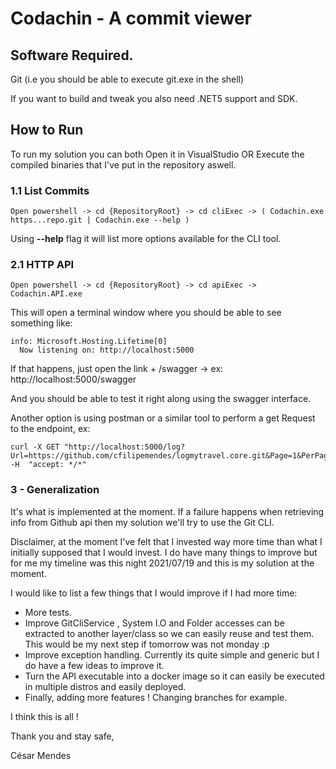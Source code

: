 
# Codachin - A commit viewer

## Software Required.

Git (i.e you should be able to execute git.exe in the shell)

If you want to build and tweak you also need .NET5 support and SDK.

## How to Run

To run my solution you can both Open it in VisualStudio OR Execute the compiled binaries that I've put in the repository aswell.

### 1.1 List Commits

    Open powershell -> cd {RepositoryRoot} -> cd cliExec -> ( Codachin.exe https...repo.git | Codachin.exe --help )

Using **--help** flag it will list more options available for the CLI tool.


### 2.1 HTTP API

    Open powershell -> cd {RepositoryRoot} -> cd apiExec -> Codachin.API.exe 

This will open a terminal window where you should be able to see something like: 

    info: Microsoft.Hosting.Lifetime[0]
      Now listening on: http://localhost:5000


If that happens, just open the link + /swagger -> ex: http://localhost:5000/swagger 

And you should be able to test it right along using the swagger interface.

Another option is using postman or a similar tool to perform a get Request to the endpoint, ex: 

    curl -X GET "http://localhost:5000/log?Url=https://github.com/cfilipemendes/logmytravel.core.git&Page=1&PerPage=14" -H  "accept: */*"


### 3 - Generalization

It's what is implemented at the moment. If a failure happens when retrieving info from Github api then my solution we'll try to use the Git CLI.


Disclaimer, at the moment I've felt that I invested way more time than what I initially supposed that I would invest. 
I do have many things to improve but for me my timeline was this night 2021/07/19 and this is my solution at the moment.

I would like to list a few things that I would improve if I had more time:

* More tests.
* Improve GitCliService , System I.O and Folder accesses can be extracted to another layer/class so we can easily reuse and test them. This would be my next step if tomorrow was not monday :p 
* Improve exception handling. Currently its quite simple and generic but I do have a few ideas to improve it.
* Turn the API executable into a docker image so it can easily be executed in multiple distros and easily deployed.
* Finally, adding more features ! Changing branches for example. 


I think this is all ! 


Thank you and stay safe,

César Mendes








